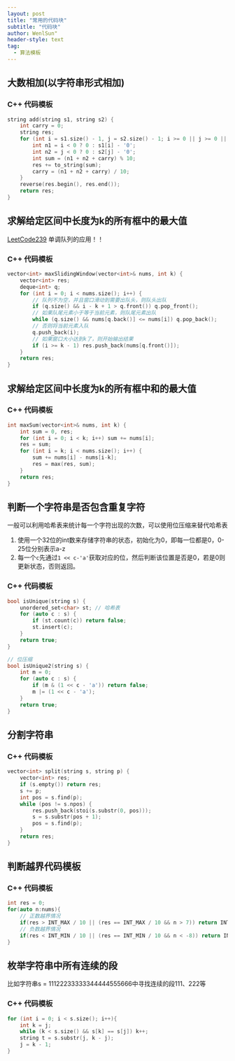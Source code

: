 ```yaml
---
layout: post
title: "常用的代码块"
subtitle: "代码块"
author: WenlSun"
header-style: text
tag:
  - 算法模板
---
```

## 大数相加(以字符串形式相加)

### C++ 代码模板

```c++
string add(string s1, string s2) {
    int carry = 0;
    string res;
    for (int i = s1.size() - 1, j = s2.size() - 1; i >= 0 || j >= 0 || carry; i--, j--) {
        int n1 = i < 0 ? 0 : s1[i] - '0';
        int n2 = j < 0 ? 0 : s2[j] - '0';
        int sum = (n1 + n2 + carry) % 10;
        res += to_string(sum);
        carry = (n1 + n2 + carry) / 10;
    }
    reverse(res.begin(), res.end());
    return res;
}
```

## 求解给定区间中长度为k的所有框中的最大值

[LeetCode239](https://leetcode-cn.com/problems/sliding-window-maximum/) 单调队列的应用！！

### C++ 代码模板

```c++
vector<int> maxSlidingWindow(vector<int>& nums, int k) {
    vector<int> res;
    deque<int> q;
    for (int i = 0; i < nums.size(); i++) {
        // 队列不为空，并且窗口滑动到需要出队头，则队头出队
        if (q.size() && i - k + 1 > q.front()) q.pop_front();
        // 如果队尾元素小于等于当前元素，则队尾元素出队
        while (q.size() && nums[q.back()] <= nums[i]) q.pop_back();
        // 否则将当前元素入队
        q.push_back(i);
        // 如果窗口大小达到k了，则开始输出结果
        if (i >= k - 1) res.push_back(nums[q.front()]);
    }
    return res;
}
```

## 求解给定区间中长度为k的所有框中和的最大值

### C++ 代码模板

```c++
int maxSum(vector<int>& nums, int k) {
    int sum = 0, res;
    for (int i = 0; i < k; i++) sum += nums[i];
    res = sum;
    for (int i = k; i < nums.size(); i++) {
        sum += nums[i] - nums[i-k];
        res = max(res, sum);
    }
    return res;
}
```

## 判断一个字符串是否包含重复字符

一般可以利用哈希表来统计每一个字符出现的次数，可以使用位压缩来替代哈希表<br>
1. 使用一个32位的int数来存储字符串的状态，初始化为0，即每一位都是0，0-25位分别表示a-z
2. 每一个`c`先通过`1 << c-'a'`获取对应的位，然后判断该位置是否是0，若是0则更新状态，否则返回。

### C++ 代码模板

```c++
bool isUnique(string s) {
    unordered_set<char> st; // 哈希表
    for (auto c : s) {
        if (st.count(c)) return false;
        st.insert(c);
    }
    return true;
}

// 位压缩
bool isUnique2(string s) {
    int m = 0;
    for (auto c : s) {
        if (m & (1 << c - 'a')) return false;
        m |= (1 << c - 'a');
    }
    return true;
}
```

## 分割字符串

### C++ 代码模板

```c++
vector<int> split(string s, string p) {
    vector<int> res;
    if (s.empty()) return res;
    s += p;
    int pos = s.find(p);
    while (pos != s.npos) {
        res.push_back(stoi(s.substr(0, pos)));
        s = s.substr(pos + 1);
        pos = s.find(p);
    }
    return res;
}
```

## 判断越界代码模板

### C++ 代码模板

```c++
int res = 0;
for(auto n:nums){
    // 正数越界情况
    if(res > INT_MAX / 10 || (res == INT_MAX / 10 && n > 7)) return INT_MAX;
    // 负数越界情况
    if(res < INT_MIN / 10 || (res == INT_MIN / 10 && n < -8)) return INT_MIN;
}
```

## 枚举字符串中所有连续的段

比如字符串s = 11122233333344444555666中寻找连续的段111、222等

### C++ 代码模板

```c++
for (int i = 0; i < s.size(); i++){
    int k = j;
    while (k < s.size() && s[k] == s[j]) k++;
    string t = s.substr(j, k - j);
    j = k - 1;
}
```